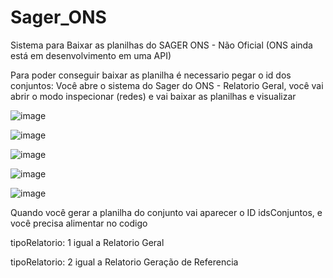 # Sager_ONS
Sistema para Baixar as planilhas do SAGER ONS - Não Oficial (ONS ainda está em desenvolvimento em uma API)

Para poder conseguir baixar as planilha é necessario pegar o id dos conjuntos:
Você abre o sistema do Sager do ONS - Relatorio Geral, você vai abrir o modo inspecionar (redes) e vai baixar as planilhas e visualizar 



![image](https://github.com/user-attachments/assets/a0ae5e99-8567-46eb-b01a-fc1055022603)


![image](https://github.com/user-attachments/assets/8e0aa050-c12c-4e5c-a71f-92603e667812)


![image](https://github.com/user-attachments/assets/89eabf52-6fdf-4c7d-9a66-5749e25dea4f)



![image](https://github.com/user-attachments/assets/321476d8-095f-4ca3-b425-c60ba0db0dc0)



![image](https://github.com/user-attachments/assets/2285f643-3088-4ddb-bfaf-7b3710325619)

Quando você gerar a planilha do conjunto vai aparecer o ID idsConjuntos, e você precisa alimentar no codigo


tipoRelatorio: 1 igual a Relatorio Geral

tipoRelatorio: 2 igual a Relatorio Geração de Referencia




